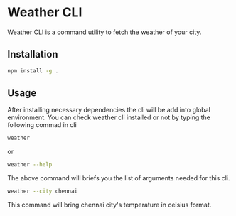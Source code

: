 # Weather CLI

Weather CLI is a command utility to fetch the weather of your city.

## Installation

```bash
npm install -g .
```

## Usage

After installing necessary dependencies the cli will be add into global environment.
You can check weather cli installed or not by typing the following commad in cli

```bash
weather
```

or

```bash
weather --help
```

The above command will briefs you the list of arguments needed for this cli.

```bash
weather --city chennai
```

This command will bring chennai city's temperature in celsius format.
